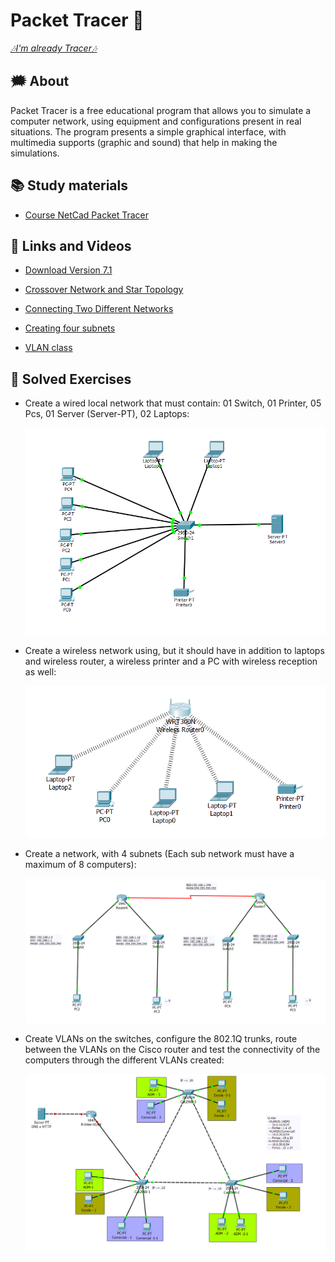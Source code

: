 # Packet Tracer 🥅

[_🎶I'm already Tracer🎶_](https://www.youtube.com/watch?v=pkeeYUbyhXc&ab_channel=Visicks)

## 🗯️ **About**

Packet Tracer is a free educational program that allows you to simulate a computer network, using equipment and configurations present in real situations. The program presents a simple graphical interface, with multimedia supports (graphic and sound) that help in making the simulations.

## 📚 **Study materials**

- [Course NetCad Packet Tracer](https://www.netacad.com/pt-br/courses/packet-tracer)

## 📌 **Links and Videos**

- [Download Version 7.1](http://docente.ifrn.edu.br/rodrigotertulino/disciplinas/2018.1/softwares/cisco-packet-tracer-7.1.1-for-windows/packet-tracer-7.1.1-for-windows-64-bit/view)

- [Crossover Network and Star Topology](https://www.youtube.com/watch?v=pv8SWKDtHso&ab_channel=ProfessorRamos)

- [Connecting Two Different Networks](https://www.youtube.com/watch?v=-e5oM07Oed0&ab_channel=MarcosCozatti)

- [Creating four subnets](https://www.youtube.com/watch?v=Wj_w2NcEa4A&ab_channel=PabloH.GonzalezV.)

- [VLAN class](https://www.youtube.com/watch?v=H01eZjdcHTo&ab_channel=ProfessorRamos)

## 📄 **Solved Exercises**

- Create a wired local network that must contain: 01 Switch, 01 Printer, 05 Pcs, 01 Server (Server-PT), 02 Laptops:

  ![Networking](docs/images/question01.png)

- Create a wireless network using, but it should have
  in addition to laptops and wireless router, a wireless printer and a PC with wireless reception as well:

  ![Networking](docs/images/question02.png)

- Create a network, with 4 subnets (Each sub network must have a maximum of 8 computers):

  ![Networking](docs/images/question03.png)

- Create VLANs on the switches, configure the 802.1Q trunks, route between the VLANs on the Cisco router and test the connectivity of the computers through the different VLANs created:

  ![Networking](docs/images/question4.png)
